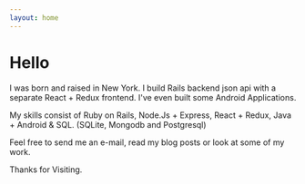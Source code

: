 ```yaml
---
layout: home
---
```

# Hello

I was born and raised in New York. I build Rails backend json api with a separate
React + Redux frontend. I've even built some Android Applications.

My skills consist of Ruby on Rails, Node.Js + Express, React + Redux,
Java + Android & SQL. (SQLite, Mongodb and Postgresql)

Feel free to send me an e-mail, read my blog posts or look at some of my work.

Thanks for Visiting.
